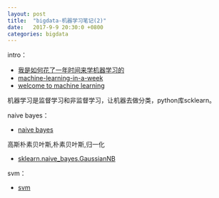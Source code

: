 ```yaml
---
layout: post
title:  "bigdata-机器学习笔记(2)"
date:   2017-9-9 20:30:0 +0800
categories: bigdata
---
```


intro：
* [我是如何花了一年时间来学机器学习的](http://www.techug.com/post/how-i-learn-machine-learning-in-a-year.html)
* [machine-learning-in-a-week](https://medium.com/learning-new-stuff/machine-learning-in-a-week-a0da25d59850)
* [welcome to machine learning ](https://classroom.udacity.com/courses/ud120/lessons/2410328539/concepts/30096788840923)

机器学习是监督学习和非监督学习，让机器去做分类，python库scklearn。
	
naive bayes：
* [naive bayes](https://classroom.udacity.com/courses/ud120/lessons/2254358555/concepts/30137086860923)

高斯朴素贝叶斯,朴素贝叶斯,归一化
* [sklearn.naive_bayes.GaussianNB](http://scikit-learn.org/stable/modules/generated/sklearn.naive_bayes.GaussianNB.html#sklearn.naive_bayes.GaussianNB.score)

svm：
* [svm](https://classroom.udacity.com/courses/ud120/lessons/2252188570/concepts/23799685490923)


